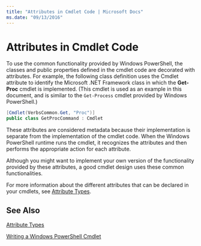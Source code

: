 ```yaml
---
title: "Attributes in Cmdlet Code | Microsoft Docs"
ms.date: "09/13/2016"
---
```

# Attributes in Cmdlet Code

To use the common functionality provided by Windows PowerShell, the classes and public properties defined in the cmdlet code are decorated with attributes. For example, the following class definition uses the Cmdlet attribute to identify the Microsoft .NET Framework class in which the **Get-Proc** cmdlet is implemented. (This cmdlet is used as an example in this document, and is similar to the `Get-Process` cmdlet provided by Windows PowerShell.)

```csharp
[Cmdlet(VerbsCommon.Get, "Proc")]
public class GetProcCommand : Cmdlet
```

These attributes are considered metadata because their implementation is separate from the implementation of the cmdlet code. When the Windows PowerShell runtime runs the cmdlet, it recognizes the attributes and then performs the appropriate action for each attribute.

Although you might want to implement your own version of the functionality provided by these attributes, a good cmdlet design uses these common functionalities.

For more information about the different attributes that can be declared in your cmdlets, see [Attribute Types](./attribute-types.md).

## See Also

[Attribute Types](./attribute-types.md)

[Writing a Windows PowerShell Cmdlet](./writing-a-windows-powershell-cmdlet.md)
